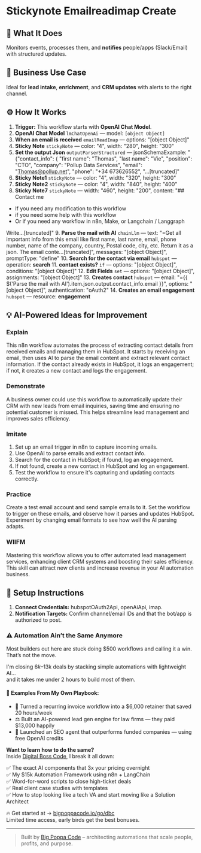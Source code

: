 # Stickynote Emailreadimap Create
## 🚀 What It Does
Monitors events, processes them, and **notifies** people/apps (Slack/Email) with structured updates.

## 💼 Business Use Case
Ideal for **lead intake**, **enrichment**, and **CRM updates** with alerts to the right channel.

## ⚙️ How It Works
1. **Trigger:** This workflow starts with **OpenAI Chat Model**.
2. **OpenAI Chat Model** `lmChatOpenAi` — model: `[object Object]`
3. **When an email is received** `emailReadImap` — options: "[object Object]"
4. **Sticky Note** `stickyNote` — color: "4", width: "280", height: "300"
5. **Set the output Json** `outputParserStructured` — jsonSchemaExample: "{"contact_info": 
{
"first name": 
"Thomas",
"last name": "Vie",
"position": 
"CTO",
"company": 
"Pollup Data Services",
"email": 
"Thomas@pollup.net",
"phone": 
"+34 673626552",
"…[truncated]"
6. **Sticky Note1** `stickyNote` — color: "4", width: "320", height: "300"
7. **Sticky Note2** `stickyNote` — color: "4", width: "840", height: "400"
8. **Sticky Note7** `stickyNote` — width: "460", height: "200", content: "## Contact me
- If you need any modification to this workflow
- if you need some help with this workflow
- Or if you need any workflow in n8n, Make, or Langchain / Langgraph

Write…[truncated]"
9. **Parse the mail with AI** `chainLlm` — text: "=Get all important info from this email like first name, last name, email, phone number, name of the company, country, Postal code, city, etc. Return it as a json.  The email conte…[truncated]", messages: "[object Object]", promptType: "define"
10. **Search for the contact via email** `hubspot` — operation: **search**
11. **contact exists?** `if` — options: "[object Object]", conditions: "[object Object]"
12. **Edit Fields** `set` — options: "[object Object]", assignments: "[object Object]"
13. **Creates contact** `hubspot` — email: "={{ $('Parse the mail with AI').item.json.output.contact_info.email }}", options: "[object Object]", authentication: "oAuth2"
14. **Creates an email engagement** `hubspot` — resource: **engagement**

## 💡 AI-Powered Ideas for Improvement
### Explain
This n8n workflow automates the process of extracting contact details from received emails and managing them in HubSpot. It starts by receiving an email, then uses AI to parse the email content and extract relevant contact information. If the contact already exists in HubSpot, it logs an engagement; if not, it creates a new contact and logs the engagement.

### Demonstrate
A business owner could use this workflow to automatically update their CRM with new leads from email inquiries, saving time and ensuring no potential customer is missed. This helps streamline lead management and improves sales efficiency.

### Imitate
1. Set up an email trigger in n8n to capture incoming emails.
2. Use OpenAI to parse emails and extract contact info.
3. Search for the contact in HubSpot; if found, log an engagement.
4. If not found, create a new contact in HubSpot and log an engagement.
5. Test the workflow to ensure it's capturing and updating contacts correctly.

### Practice
Create a test email account and send sample emails to it. Set the workflow to trigger on these emails, and observe how it parses and updates HubSpot. Experiment by changing email formats to see how well the AI parsing adapts.

### WIIFM
Mastering this workflow allows you to offer automated lead management services, enhancing client CRM systems and boosting their sales efficiency. This skill can attract new clients and increase revenue in your AI automation business.

## 🔧 Setup Instructions
1. **Connect Credentials:** hubspotOAuth2Api, openAiApi, imap.
2. **Notification Targets:** Confirm channel/email IDs and that the bot/app is authorized to post.

### ⚠️ Automation Ain’t the Same Anymore

Most builders out here are stuck doing $500 workflows and calling it a win.  
That’s not the move.  

I'm closing $6k–$13k deals by stacking simple automations with lightweight AI...  
and it takes me under 2 hours to build most of them.

#### 🧠 Examples From My Own Playbook:
- 🔁 Turned a recurring invoice workflow into a $6,000 retainer that saved 20 hours/week  
- ⚖️ Built an AI-powered lead gen engine for law firms — they paid $13,000 happily  
- 🚀 Launched an SEO agent that outperforms funded companies — using free OpenAI credits  

**Want to learn how to do the same?**  
Inside [Digital Boss Code](https://bigpoppacode.io/go/dbc), I break it all down:

✅ The exact AI components that 3x your pricing overnight  
✅ My $15k Automation Framework using n8n + LangChain  
✅ Word-for-word scripts to close high-ticket deals  
✅ Real client case studies with templates  
✅ How to stop looking like a tech VA and start moving like a Solution Architect  

🔥 Get started at → [bigpoppacode.io/go/dbc](https://bigpoppacode.io/go/dbc)  
Limited time access, early birds get the best bonuses.

---
> Built by [Big Poppa Code](https://bigpoppacode.io) – architecting automations that scale people, profits, and purpose.
